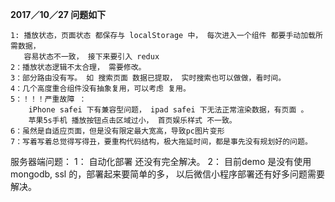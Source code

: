 **2017／10／27 问题如下**

    1: 播放状态，页面状态 都保存与 localStorage 中， 每次进入一个组件 都要手动加载所需数据， 
       容易状态不一致， 接下来要引入 redux 
    2：播放状态逻辑不太合理， 需要修改。
    3：部分路由没有写。 如 搜索页面 数据已提取， 实时搜索也可以做做，看时间。
    4：几个高度重合组件没有抽象复用，可以考虑 复用。  
    5：！！！严重故障 ：  
        iPhone safei 下有兼容型问题， ipad safei 下无法正常渲染数据，有页面 。  
        苹果5s手机 播放按钮点击区域过小， 首页娱乐样式 不一致。
    6：虽然是自适应页面，但是没有限定最大宽高，导致pc图片变形  
    7：写着写着总觉得写得丑，要重构代码结构，极大拖延时间，都是事先没有规划好的问题。   
       
       
  服务器端问题：
       1： 自动化部署 还没有完全解决。
       2： 目前demo 是没有使用mongodb, ssl 的，部署起来要简单的多，
           以后微信小程序部署还有好多问题需要解决。 
        
